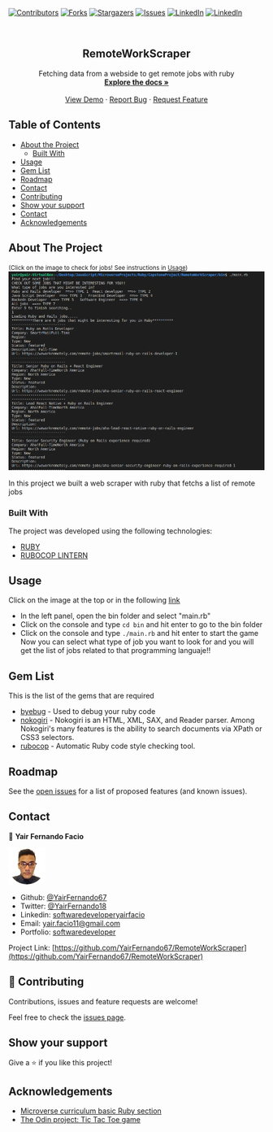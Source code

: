 [![Contributors][contributors-shield]][contributors-url]
[![Forks][forks-shield]][forks-url]
[![Stargazers][stars-shield]][stars-url]
[![Issues][issues-shield]][issues-url]
[![LinkedIn][linkedin-shield]][linkedin-url]
[![LinkedIn][linkedin-shield2]][linkedin-url2]

<!-- PROJECT LOGO -->
<br />
<p align="center">
  <h2 align="center"> RemoteWorkScraper </h2>
  <p align="center">
      Fetching data from a webside to get remote jobs with ruby
    <br />
    <a href="https://github.com/YairFernando67/RemoteWorkScraper"><strong>Explore the docs »</strong></a>
    <br />
    <br />
    <a href="https://github.com/YairFernando67/RemoteWorkScraper">View Demo</a>
    ·
    <a href="https://github.com/YairFernando67/RemoteWorkScraper/issues">Report Bug</a>
    ·
    <a href="https://github.com/YairFernando67/RemoteWorkScraper/issues">Request Feature</a>
  </p>
</p>

## Table of Contents
* [About the Project](#about-the-project)
  * [Built With](#built-with)
* [Usage](#usage)
* [Gem List](#Gem-List)
* [Roadmap](#Roadmap)
* [Contact](#contact)
* [Contributing](#Contributing)
* [Show your support](#Show-your-support)
* [Contact](#contact)
* [Acknowledgements](#acknowledgements)
<!-- ABOUT THE PROJECT -->

## About The Project
<small>(Click on the image to check for jobs! See instructions in [Usage](#usage))</small>
[![Product Name Screen Shot][product-screenshot]](https://gitpod.io/github.com/YairFernando67/RemoteWorkScraper)

In this project we built a web scraper with ruby that fetchs a list of remote jobs

### Built With
The project was developed using the following technologies:
- [RUBY](https://www.ruby-lang.org/es/)
- [RUBOCOP LINTERN](https://github.com/microverseinc/linters-config/tree/master/ruby)

## Usage

Click on the image at the top or in the following [link](https://gitpod.io/github.com/YairFernando67/RemoteWorkScraper)

* In the left panel, open the bin folder and select "main.rb"
* Click on the console and type `cd bin` and hit enter to go to the bin folder
* Click on the console and type `./main.rb` and hit enter to start the game
Now you can select what type of job you want to look for and you will get the list of jobs related
to that programming languaje!!

## Gem List

This is the list of the gems that are required

- [byebug](https://github.com/deivid-rodriguez/byebug) - Used to debug your ruby code
- [nokogiri](https://nokogiri.org/) - Nokogiri is an HTML, XML, SAX, and Reader parser. Among Nokogiri's many features is the ability to search documents via XPath or CSS3 selectors.
- [rubocop](https://www.rubocop.org/en/stable/) - Automatic Ruby code style checking tool.

## Roadmap

See the [open issues](https://github.com/YairFernando67/RemoteWorkScraper/issues) for a list of proposed features (and known issues).

## Contact

👤 **Yair Fernando Facio**

<a href="https://yairfernando67.github.io/Portfolio/" target="_blank">
    
  ![Screenshot Image](img/logo.jpg) 

</a>

- Github: [@YairFernando67](https://github.com/YairFernando67)
- Twitter: [@YairFernando18](https://twitter.com/YairFernando18)
- Linkedin: [softwaredeveloperyairfacio](https://www.linkedin.com/in/softwaredeveloperyairfacio/)
- Email: [yair.facio11@gmail.com](https://mail.google.com/mail/?view=cm&fs=1&tf=1&to=yair.facio11@gmail.com)
- Portfolio: [softwaredeveloper](https://yairfernando67.github.io/Portfolio/)

<p align="center">

  Project Link: [https://github.com/YairFernando67/RemoteWorkScraper](https://github.com/YairFernando67/RemoteWorkScraper)

</p>

## 🤝 Contributing

Contributions, issues and feature requests are welcome!

Feel free to check the [issues page](https://github.com/YairFernando67/RemoteWorkScraper/issues).

## Show your support

Give a ⭐️ if you like this project!

## Acknowledgements
- [Microverse curriculum basic Ruby section](https://www.microverse.org/?grsf=6ns691)
- [The Odin project: Tic Tac Toe game](https://www.theodinproject.com/courses/ruby-programming/lessons/oop)

<!-- MARKDOWN LINKS & IMAGES -->
[contributors-shield]: https://img.shields.io/github/contributors/YairFernando67/RemoteWorkScraper.svg?style=flat-square
[contributors-url]: https://github.com/YairFernando67/RemoteWorkScraper/graphs/contributors
[forks-shield]: https://img.shields.io/github/forks/YairFernando67/RemoteWorkScraper.svg?style=flat-square
[forks-url]: https://github.com/YairFernando67/RemoteWorkScraper/network/members
[stars-shield]: https://img.shields.io/github/stars/YairFernando67/RemoteWorkScraper.svg?style=flat-square
[stars-url]: https://github.com/YairFernando67/RemoteWorkScraper/stargazers
[issues-shield]: https://img.shields.io/github/issues/YairFernando67/RemoteWorkScraper.svg?style=flat-square
[issues-url]: https://github.com/YairFernando67/RemoteWorkScraper/issues
[license-shield]: https://img.shields.io/github/license/YairFernando67/RemoteWorkScraper.svg?style=flat-square
[license-url]: https://github.com/YairFernando67/RemoteWorkScraper/blob/master/LICENSE.txt
[linkedin-shield]: https://img.shields.io/badge/-LinkedIn-black.svg?style=flat-square&logo=linkedin&colorB=555
[linkedin-url]: https://www.linkedin.com/in/kitzia-paola-vidal/
[linkedin-shield2]: https://img.shields.io/badge/-LinkedIn-black.svg?style=flat-square&logo=linkedin&colorB=555
[linkedin-url2]: https://www.linkedin.com/in/softwaredeveloperyairfacio/
[product-screenshot]: img/logoRepo.jpg
